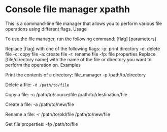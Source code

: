 # Console file manager xpathh

This is a command-line file manager that allows you to perform various file operations using different flags.
Usage

To use the file manager, run the following command:
[flag] [parameters]

Replace [flag] with one of the following flags:
-p: print directory
-d: delete file
-c: copy file
-a: create file
-r: rename file
-fp: file properties
Replace [file/directory name] with the name of the file or directory you want to perform the operation on.
Examples

Print the contents of a directory:
file_manager -p /path/to/directory

Delete a file:
`-d /path/to/file`

Copy a file:
-c /path/to/source/file /path/to/destination/file

Create a file:
-a /path/to/new/file

Rename a file:
-r /path/to/old/file /path/to/new/file

Get file properties:
-fp /path/to/file
